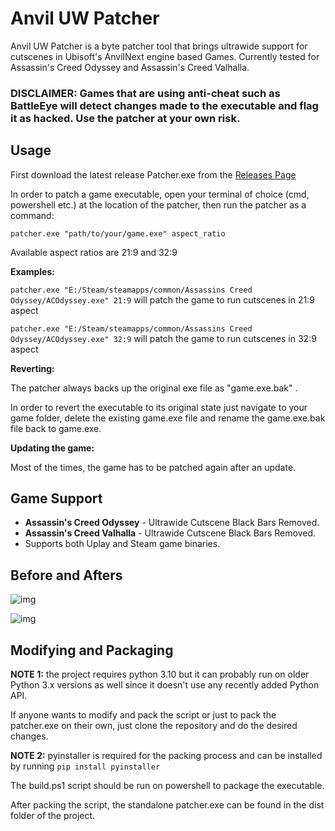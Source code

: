 # Anvil UW Patcher
Anvil UW Patcher is a byte patcher tool that brings ultrawide support for cutscenes in Ubisoft's AnvilNext engine based Games. Currently tested for Assassin's Creed Odyssey and Assassin's Creed Valhalla.

### DISCLAIMER: Games that are using anti-cheat such as BattleEye will detect changes made to the executable and flag it as hacked. Use the patcher at your own risk.

## Usage

First download the latest release Patcher.exe from the [Releases Page](https://github.com/RaulMGS/Anvil-UW-Patcher/releases)

In order to patch a game executable, open your terminal of choice (cmd, powershell etc.) at the location of the patcher, then run the patcher as a command:

```patcher.exe "path/to/your/game.exe" aspect_ratio```

Available aspect ratios are 21:9 and 32:9

**Examples:**

```patcher.exe "E:/Steam/steamapps/common/Assassins Creed Odyssey/ACOdyssey.exe" 21:9```
will patch the game to run cutscenes in 21:9 aspect

```patcher.exe "E:/Steam/steamapps/common/Assassins Creed Odyssey/ACOdyssey.exe" 32:9```
will patch the game to run cutscenes in 32:9 aspect

**Reverting:**

The patcher always backs up the original exe file as "game.exe.bak" . 

In order to revert the executable to its original state just navigate to your game folder, delete the existing game.exe file and rename the game.exe.bak file back to game.exe.

**Updating the game:**

Most of the times, the game has to be patched again after an update.

## Game Support
- **Assassin's Creed Odyssey** - Ultrawide Cutscene Black Bars Removed.
- **Assassin's Creed Valhalla** - Ultrawide Cutscene Black Bars Removed.
- Supports both Uplay and Steam game binaries.

## Before and Afters

![img](https://i.imgur.com/wxE3zFe.jpeg)

![img](https://i.imgur.com/PqKjMz9.jpeg)

## Modifying and Packaging

**NOTE 1:** the project requires python 3.10 but it can probably run on older Python 3.x versions as well since it doesn't use any recently added Python API.

If anyone wants to modify and pack the script or just to pack the patcher.exe on their own, just clone the repository and do the desired changes. 

**NOTE 2:** pyinstaller is required for the packing process and can be installed by running ```pip install pyinstaller```

The build.ps1 script should be run on powershell to package the executable.

After packing the script, the standalone patcher.exe can be found in the dist folder of the project.
